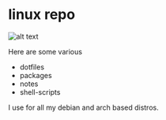 # linux repo

![alt text](http://i.imgur.com/7DvBYZN.png)

Here are some various
- dotfiles
- packages 
- notes
- shell-scripts

I use for all my debian and arch based distros.
